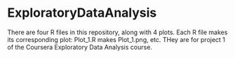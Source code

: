 # ExploratoryDataAnalysis
There are four R files in this repository, along with 4 plots. Each R file makes its corresponding plot: Plot_1.R makes Plot_1.png, etc. THey are for project 1 of the Coursera Exploratory Data Analysis course.
